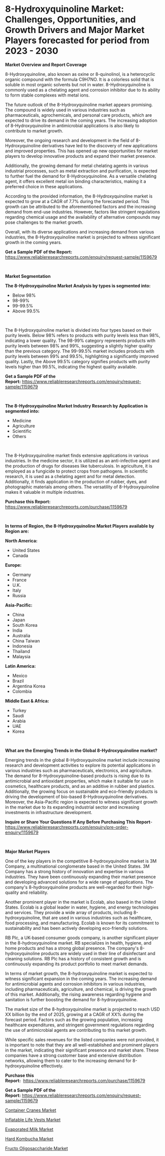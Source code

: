 <p><h1>8-Hydroxyquinoline Market: Challenges, Opportunities, and Growth Drivers and Major Market Players forecasted for period from 2023 - 2030</h1></p><p><strong>Market Overview and Report Coverage</strong></p>
<p><p>8-Hydroxyquinoline, also known as oxine or 8-quinolinol, is a heterocyclic organic compound with the formula C9H7NO. It is a colorless solid that is soluble in most organic solvents but not in water. 8-Hydroxyquinoline is commonly used as a chelating agent and corrosion inhibitor due to its ability to form stable complexes with metal ions.</p><p>The future outlook of the 8-Hydroxyquinoline market appears promising. The compound is widely used in various industries such as pharmaceuticals, agrochemicals, and personal care products, which are expected to drive its demand in the coming years. The increasing adoption of 8-Hydroxyquinoline in antimicrobial applications is also likely to contribute to market growth.</p><p>Moreover, the ongoing research and development in the field of 8-Hydroxyquinoline derivatives have led to the discovery of new applications and improved properties. This has opened up new opportunities for market players to develop innovative products and expand their market presence.</p><p>Additionally, the growing demand for metal chelating agents in various industrial processes, such as metal extraction and purification, is expected to further fuel the demand for 8-Hydroxyquinoline. As a versatile chelating agent, it offers excellent metal ion binding characteristics, making it a preferred choice in these applications.</p><p>According to the provided information, the 8-Hydroxyquinoline market is expected to grow at a CAGR of 7.7% during the forecasted period. This growth can be attributed to the aforementioned factors and the increasing demand from end-use industries. However, factors like stringent regulations regarding chemical usage and the availability of alternative compounds may pose challenges to the market growth.</p><p>Overall, with its diverse applications and increasing demand from various industries, the 8-Hydroxyquinoline market is projected to witness significant growth in the coming years.</p></p>
<p><strong>Get a Sample PDF of the Report:</strong> <a href="https://www.reliableresearchreports.com/enquiry/request-sample/1159679">https://www.reliableresearchreports.com/enquiry/request-sample/1159679</a></p>
<p>&nbsp;</p>
<p><strong>Market Segmentation</strong></p>
<p><strong>The 8-Hydroxyquinoline Market Analysis by types is segmented into:</strong></p>
<p><ul><li>Below 98%</li><li>98-99%</li><li>99-99.5%</li><li>Above 99.5%</li></ul></p>
<p>&nbsp;</p>
<p><p>The 8-Hydroxyquinoline market is divided into four types based on their purity levels. Below 98% refers to products with purity levels less than 98%, indicating a lower quality. The 98-99% category represents products with purity levels between 98% and 99%, suggesting a slightly higher quality than the previous category. The 99-99.5% market includes products with purity levels between 99% and 99.5%, highlighting a significantly improved quality. Lastly, the Above 99.5% category signifies products with purity levels higher than 99.5%, indicating the highest quality available.</p></p>
<p><strong>Get a Sample PDF of the Report:</strong>&nbsp;<a href="https://www.reliableresearchreports.com/enquiry/request-sample/1159679">https://www.reliableresearchreports.com/enquiry/request-sample/1159679</a></p>
<p>&nbsp;</p>
<p><strong>The 8-Hydroxyquinoline Market Industry Research by Application is segmented into:</strong></p>
<p><ul><li>Medicine</li><li>Agriculture</li><li>Scientific</li><li>Others</li></ul></p>
<p>&nbsp;</p>
<p><p>The 8-Hydroxyquinoline market finds extensive applications in various industries. In the medicine sector, it is utilized as an anti-infective agent and the production of drugs for diseases like tuberculosis. In agriculture, it is employed as a fungicide to protect crops from pathogens. In scientific research, it is used as a chelating agent and for metal detection. Additionally, it finds application in the production of rubber, dyes, and photographic materials among others. The versatility of 8-Hydroxyquinoline makes it valuable in multiple industries.</p></p>
<p><strong>Purchase this Report:</strong>&nbsp; <a href="https://www.reliableresearchreports.com/purchase/1159679">https://www.reliableresearchreports.com/purchase/1159679</a></p>
<p>&nbsp;</p>
<p><strong>In terms of Region, the 8-Hydroxyquinoline Market Players available by Region are:</strong></p>
<p>
    <p> <strong> North America: </strong>
        <ul>
            <li>United States</li>
            <li>Canada</li>
        </ul>
        </p> 
    <p> <strong> Europe: </strong>
        <ul>
            <li>Germany</li>
            <li>France</li>
            <li>U.K.</li>
            <li>Italy</li>
            <li>Russia</li>
        </ul>
        </p> 
    <p> <strong> Asia-Pacific: </strong>
        <ul>
            <li>China</li>
            <li>Japan</li>
            <li>South Korea</li>
            <li>India</li>
            <li>Australia</li>
            <li>China Taiwan</li>
            <li>Indonesia</li>
            <li>Thailand</li>
            <li>Malaysia</li>
        </ul>
        </p> 
    <p> <strong> Latin America: </strong>
        <ul>
            <li>Mexico</li>
            <li>Brazil</li>
            <li>Argentina Korea</li>
            <li>Colombia</li>
        </ul>
        </p> 
    <p> <strong> Middle East & Africa: </strong>
        <ul>
            <li>Turkey</li>
            <li>Saudi</li>
            <li>Arabia</li>
            <li>UAE</li>
            <li>Korea</li>
        </ul>
    </p>
    </p>
<p>&nbsp;</p>
<p><strong>What are the Emerging Trends in the Global 8-Hydroxyquinoline market?</strong></p>
<p><p>Emerging trends in the global 8-Hydroxyquinoline market include increasing research and development activities to explore its potential applications in various industries such as pharmaceuticals, electronics, and agriculture. The demand for 8-Hydroxyquinoline-based products is rising due to its antimicrobial and antioxidant properties, which make it suitable for use in cosmetics, healthcare products, and as an additive in rubber and plastics. Additionally, the growing focus on sustainable and eco-friendly products is driving the development of bio-based 8-Hydroxyquinoline derivatives. Moreover, the Asia-Pacific region is expected to witness significant growth in the market due to its expanding industrial sector and increasing investments in infrastructure development.</p></p>
<p><strong>Inquire or Share Your Questions If Any Before Purchasing This Report</strong>- <a href="https://www.reliableresearchreports.com/enquiry/pre-order-enquiry/1159679">https://www.reliableresearchreports.com/enquiry/pre-order-enquiry/1159679</a></p>
<p>&nbsp;</p>
<p><strong>Major Market Players</strong></p>
<p><p>One of the key players in the competitive 8-hydroxyquinoline market is 3M Company, a multinational conglomerate based in the United States. 3M Company has a strong history of innovation and expertise in various industries. They have been continuously expanding their market presence and developing advanced solutions for a wide range of applications. The company's 8-hydroxyquinoline products are well-regarded for their high-quality and reliability. </p><p>Another prominent player in the market is Ecolab, also based in the United States. Ecolab is a global leader in water, hygiene, and energy technologies and services. They provide a wide array of products, including 8-hydroxyquinoline, that are used in various industries such as healthcare, food processing, and manufacturing. Ecolab is known for its commitment to sustainability and has been actively developing eco-friendly solutions.</p><p>RB Plc, a UK-based consumer goods company, is another significant player in the 8-hydroxyquinoline market. RB specializes in health, hygiene, and home products and has a strong global presence. The company's 8-hydroxyquinoline products are widely used in their line of disinfectant and cleaning solutions. RB Plc has a history of consistent growth and is continuously expanding its product portfolio to meet market demands.</p><p>In terms of market growth, the 8-hydroxyquinoline market is expected to witness significant expansion in the coming years. The increasing demand for antimicrobial agents and corrosion inhibitors in various industries, including pharmaceuticals, agriculture, and chemical, is driving the growth of this market. Additionally, the rising awareness regarding hygiene and sanitation is further boosting the demand for 8-hydroxyquinoline.</p><p>The market size of the 8-hydroxyquinoline market is projected to reach USD XX billion by the end of 2025, growing at a CAGR of XX% during the forecast period. Factors such as the growing population, increasing healthcare expenditures, and stringent government regulations regarding the use of antimicrobial agents are contributing to this market growth.</p><p>While specific sales revenues for the listed companies were not provided, it is important to note that they are all well-established and prominent players in the market, indicating their significant presence and market share. These companies have a strong customer base and extensive distribution networks, allowing them to cater to the increasing demand for 8-hydroxyquinoline effectively.</p></p>
<p><strong>Purchase this Report:</strong>&nbsp;&nbsp;<a href="https://www.reliableresearchreports.com/purchase/1159679">https://www.reliableresearchreports.com/purchase/1159679</a></p>
<p></p>
<p><strong>Get a Sample PDF of the Report:</strong>&nbsp;<a href="https://www.reliableresearchreports.com/enquiry/request-sample/1159679">https://www.reliableresearchreports.com/enquiry/request-sample/1159679</a></p>
<p><p><a href="https://medium.com/@plan.sock.color/container-cranes-market-size-growth-forecast-2023-2030-c7e914b62ef7">Container Cranes Market</a></p><p><a href="https://medium.com/@seanhunt765/inflatable-life-vests-market-size-growth-forecast-2023-2030-3d5b6336f773">Inflatable Life Vests Market</a></p><p><a href="https://www.linkedin.com/pulse/evaporated-milk-market-share-amp-new-trends-analysis-report-awrgc/">Evaporated Milk Market</a></p><p><a href="https://www.linkedin.com/pulse/hard-kombucha-market-share-amp-new-trends-analysis-report-re1wc/">Hard Kombucha Market</a></p><p><a href="https://www.linkedin.com/pulse/fructo-oligosaccharide-market-insights-players-forecast-09vkc/">Fructo Oligosaccharide Market</a></p></p>